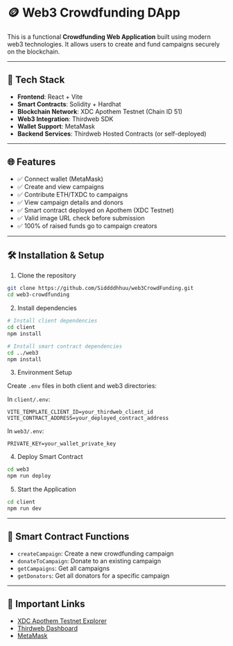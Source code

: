 # 🪙 Web3 Crowdfunding DApp

This is a functional **Crowdfunding Web Application** built using modern web3 technologies. It allows users to create and fund campaigns securely on the blockchain.

---

## 🚀 Tech Stack

* **Frontend**: React + Vite
* **Smart Contracts**: Solidity + Hardhat
* **Blockchain Network**: XDC Apothem Testnet (Chain ID 51)
* **Web3 Integration**: Thirdweb SDK
* **Wallet Support**: MetaMask
* **Backend Services**: Thirdweb Hosted Contracts (or self-deployed)

---

## 🌐 Features

* ✅ Connect wallet (MetaMask)
* ✅ Create and view campaigns
* ✅ Contribute ETH/TXDC to campaigns
* ✅ View campaign details and donors
* ✅ Smart contract deployed on Apothem (XDC Testnet)
* ✅ Valid image URL check before submission
* ✅ 100% of raised funds go to campaign creators

---

## 🛠️ Installation & Setup

1. Clone the repository
```bash
git clone https://github.com/Siddddhhuu/web3CrowdFunding.git
cd web3-crowdfunding
```

2. Install dependencies
```bash
# Install client dependencies
cd client
npm install

# Install smart contract dependencies
cd ../web3
npm install
```

3. Environment Setup

Create `.env` files in both client and web3 directories:

In `client/.env`:
```
VITE_TEMPLATE_CLIENT_ID=your_thirdweb_client_id
VITE_CONTRACT_ADDRESS=your_deployed_contract_address
```

In `web3/.env`:
```
PRIVATE_KEY=your_wallet_private_key
```

4. Deploy Smart Contract
```bash
cd web3
npm run deploy
```

5. Start the Application
```bash
cd client
npm run dev
```

---

## 📝 Smart Contract Functions

* `createCampaign`: Create a new crowdfunding campaign
* `donateToCampaign`: Donate to an existing campaign
* `getCampaigns`: Get all campaigns
* `getDonators`: Get all donators for a specific campaign

---

## 🔗 Important Links

* [XDC Apothem Testnet Explorer](https://explorer.apothem.network/)
* [Thirdweb Dashboard](https://thirdweb.com/dashboard)
* [MetaMask](https://metamask.io/)
